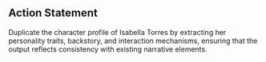 ## Action Statement
Duplicate the character profile of Isabella Torres by extracting her personality traits, backstory, and interaction mechanisms, ensuring that the output reflects consistency with existing narrative elements.
